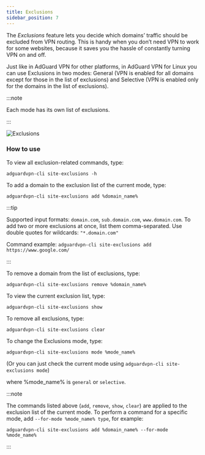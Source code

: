 ```yaml
---
title: Exclusions
sidebar_position: 7
---
```


The *Exclusions* feature lets you decide which domains’ traffic should be excluded from VPN routing. This is handy when you don’t need VPN to work for some websites, because it saves you the hassle of constantly turning VPN on and off.

Just like in AdGuard VPN for other platforms, in AdGuard VPN for Linux you can use Exclusions in two modes: General (VPN is enabled for all domains except for those in the list of exclusions) and Selective (VPN is enabled only for the domains in the list of exclusions).

:::note

Each mode has its own list of exclusions.

:::

![Exclusions](https://cdn.adguard-vpn.com/blog/new/m6pkdVPN-CLI-exclusions.png)

### How to use

To view all exclusion-related commands, type:

    adguardvpn-cli site-exclusions -h

To add a domain to the exclusion list of the current mode, type:

    adguardvpn-cli site-exclusions add %domain_name%

:::tip

Supported input formats: `domain.com`, `sub.domain.com`, `www.domain.com`. To add two or more exclusions at once, list them comma-separated. Use double quotes for wildcards: `"*.domain.com"`

Command example: `adguardvpn-cli site-exclusions add https://www.google.com/`

:::

To remove a domain from the list of exclusions, type:

    adguardvpn-cli site-exclusions remove %domain_name%

To view the current exclusion list, type:

    adguardvpn-cli site-exclusions show

To remove all exclusions, type:

    adguardvpn-cli site-exclusions clear

To change the Exclusions mode, type:

    adguardvpn-cli site-exclusions mode %mode_name%

(Or you can just check the current mode using `adguardvpn-cli site-exclusions mode`)

where %mode_name% is `general` or `selective`.

:::note

The commands listed above (`add`, `remove`, `show`, `clear`) are applied to the exclusion list of the current mode. To perform a command for a specific mode, add `--for-mode %mode_name% type`, for example:

    adguardvpn-cli site-exclusions add %domain_name% --for-mode %mode_name%

:::
